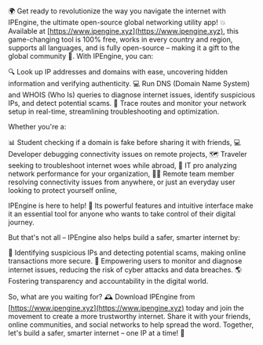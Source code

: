 🌍 Get ready to revolutionize the way you navigate the internet with IPEngine, the ultimate open-source global networking utility app! 💥 Available at [https://www.ipengine.xyz](https://www.ipengine.xyz), this game-changing tool is 100% free, works in every country and region, supports all languages, and is fully open-source – making it a gift to the global community 🎁. With IPEngine, you can:

🔍 Look up IP addresses and domains with ease, uncovering hidden information and verifying authenticity.
💻 Run DNS (Domain Name System) and WHOIS (Who Is) queries to diagnose internet issues, identify suspicious IPs, and detect potential scams.
🚀 Trace routes and monitor your network setup in real-time, streamlining troubleshooting and optimization.

Whether you're a:

📊 Student checking if a domain is fake before sharing it with friends,
💻 Developer debugging connectivity issues on remote projects,
🗺️ Traveler seeking to troubleshoot internet woes while abroad,
🔧 IT pro analyzing network performance for your organization,
🏃‍♀️ Remote team member resolving connectivity issues from anywhere,
or just an everyday user looking to protect yourself online,

IPEngine is here to help! 🤝 Its powerful features and intuitive interface make it an essential tool for anyone who wants to take control of their digital journey.

But that's not all – IPEngine also helps build a safer, smarter internet by:

🚫 Identifying suspicious IPs and detecting potential scams, making online transactions more secure.
💪 Empowering users to monitor and diagnose internet issues, reducing the risk of cyber attacks and data breaches.
🌎 Fostering transparency and accountability in the digital world.

So, what are you waiting for? 🕰️ Download IPEngine from [https://www.ipengine.xyz](https://www.ipengine.xyz) today and join the movement to create a more trustworthy internet. Share it with your friends, online communities, and social networks to help spread the word. Together, let's build a safer, smarter internet – one IP at a time! 🚀